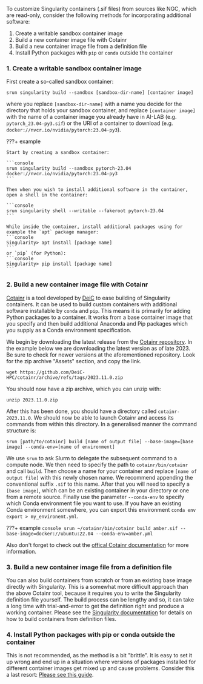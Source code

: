 To customize Singularity containers (.sif files) from sources like NGC, which are read-only, consider the following methods for incorporating additional software:

1. Create a writable sandbox container image
2. Build a new container image file with Cotainr
3. Build a new container image file from a definition file
4. Install Python packages with `pip` or `conda` outside the container

### 1. Create a writable sandbox container image

First create a so-called sandbox container:
```console
srun singularity build --sandbox [sandbox-dir-name] [container image]
```
where you replace `[sandbox-dir-name]` with a name you decide for the
directory that holds your sandbox container, and replace `[container
image]` with the name of a container image you already have in AI-LAB
(e.g. `pytorch_23.04-py3.sif`) or the URI of a container to download
(e.g. `docker://nvcr.io/nvidia/pytorch:23.04-py3`).

???+ example

    Start by creating a sandbox container:
    
	```console
	srun singularity build --sandbox pytorch-23.04 docker://nvcr.io/nvidia/pytorch:23.04-py3
    ```
	
    Then when you wish to install additional software in the container, open a shell in the container:

    ```console
    srun singularity shell --writable --fakeroot pytorch-23.04
    ```

    While inside the container, install additional packages using for
    example the `apt` package manager:
    ```console
    Singularity> apt install [package name]
    ```
    or `pip` (for Python):
    ```console
    Singularity> pip install [package name]
    ```

### 2. Build a new container image file with Cotainr

[Cotainr](https://cotainr.readthedocs.io/en/stable/index.html) is a tool developed by [DeiC](https://www.deic.dk/en/om-deic) to ease building of Singularity containers.
It can be used to build custom containers with additional software installable by `conda` and `pip`. This means it is primarily for adding Python packages to a container. 
It works from a base container image that you specify and then build additional Anaconda and Pip packages which you supply as a Conda environment specification.

We begin by downloading the latest release from the [Cotainr repository](https://github.com/DeiC-HPC/cotainr/releases). In the example below we are downloading the latest version as of late 2023. Be sure to check for newer versions at the aforementioned repository. Look for the zip archive "Assets" section, and copy the link.

```console
wget https://github.com/DeiC-HPC/cotainr/archive/refs/tags/2023.11.0.zip
```

You should now have a zip archive, which you can unzip with:
```console
unzip 2023.11.0.zip
```

After this has been done, you should have a directory called `cotainr-2023.11.0`. We should now be able to launch Cotainr and access its commands from within this directory. In a generalised manner the command structure is:
```console
srun [path/to/cotainr] build [name of output file] --base-image=[base image] --conda-env=[name of environment]
```

We use `srun` to ask Slurm to delegate the subsequent command to a compute node. 
We then need to specify the path to `cotainr/bin/cotainr` and call `build`. Then choose a name for your container and replace `[name of output file]` with this newly chosen name. We recommend appending the conventional suffix `.sif` to this name.
After that you will need to specify a `[base image]`, which can be an existing container in your directory or one from a remote source. Finally use the parameter `--conda-env` to specify which Conda environment file you want to use. If you have an existing Conda environment somewhere, you can export this environment `conda env export > my_environemt.yml`.

???+ example
    ```console
    srun ~/cotainr/bin/cotainr build amber.sif --base-image=docker://ubuntu:22.04 --conda-env=amber.yml
    ```

Also don't forget to check out the [offical Cotainr documentation]("https://cotainr.readthedocs.io/en/stable/index.html") for more information.

### 3. Build a new container image file from a definition file

You can also build containers from scratch or from an existing base
image directly with Singularity. This is a somewhat more difficult
approach than the above Cotainr tool, because it requires you to write
the Singularity definition file yourself. The build process can be
lengthy and so, it can take a long time with
trial-and-error to get the definition right and produce a working
container. Please see the [Singularity
documentation](https://docs.sylabs.io/guides/3.8/user-guide/build_a_container.html#building-containers-from-singularityce-definition-files)
for details on how to build containers from definition files.

### 4. Install Python packages with pip or conda outside the container

This is not recommended, as the method is a bit "brittle". It is easy
to set it up wrong and end up in a situation where versions of
packages installed for different container images get mixed up and
cause problems. Consider this a last resort: [Please see this
guide](../examples/pip_in_containers).

